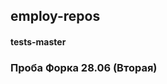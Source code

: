 ## employ-repos
#### tests-master
<!-- Изменения вносятся в редакторе VS Code. Сохранение Ctrl+S автоматически индексирует файл ?? -->
### Проба Форка 28.06 (Вторая)
